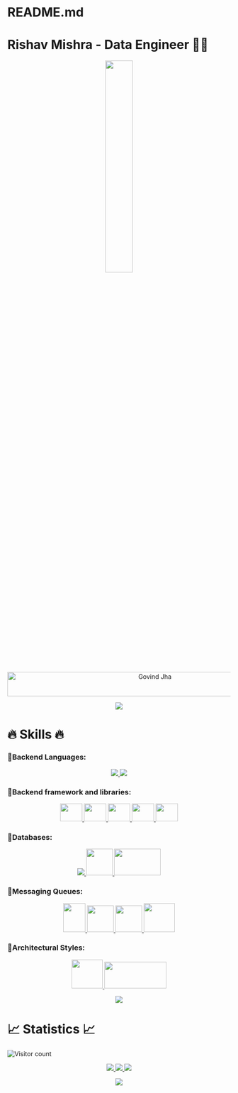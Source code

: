 # README.md
# Rishav Mishra - Data Engineer 👨‍💻

<p align="center">
  <img src="img.png" width="35%">
</p>

<div align="center">
  <img src="https://readme-typing-svg.herokuapp.com?font=Kaushan+Script&size=40&duration=3500&color=447FF7&background=FFFFFF00&center=true&vCenter=true&width=650&height=55&lines=Hey!+It's+Rishav+Kumar+%F0%9F%91%8B%F0%9F%8F%BB;I+am+a+Data+Engineer+%F0%9F%A7%91%F0%9F%8F%BB%E2%80%8D%F0%9F%92%BB;I+am+from+India+%F0%9F%87%AE%F0%9F%87%B3;I+have+3%2B+years+of+experience+%F0%9F%93%88;In+building+backend+infrastructures+%E2%9A%99%EF%B8%8F" alt="Govind Jha" width="650" height="55">
</div>

<p align="center">
  <img src="https://user-images.githubusercontent.com/73097560/115834477-dbab4500-a447-11eb-908a-139a6edaec5c.gif">
</p>

# 🔥 Skills 🔥

### 🔹Backend Languages:

<p align="center">
  <a href="https://www.java.com" target="_blank">
    <img src="https://img.icons8.com/color/48/000000/java-coffee-cup-logo.png"/>
  </a>
  <a href="https://developer.mozilla.org/en-US/docs/Web/JavaScript" target="_blank">
    <img src="https://img.icons8.com/color/48/000000/javascript.png"/>
  </a>
</p>

### 🔹Backend framework and libraries:

<p align="center">
  <a href="https://spring.io/projects/spring-framework" target="_blank">
    <img src="https://spring.io/images/projects/spring-framework-640ad1b04f7efa89e0f0f7353e6b5e02.svg?v=2" height=40 width=50 />
  </a>
  <a href="https://spring.io/projects/spring-boot" target="_blank">
    <img src="https://spring.io/images/projects/spring-boot-7f2e24fb962501672cc91ccd285ed2ba.svg" height=40 width=50 />
  </a>
  <a href="https://spring.io/projects/spring-data" target="_blank">
    <img src="https://spring.io/images/projects/spring-data-79cc203ed8c54191215a60f9e5dc638f.svg" height=40 width=50 />
  </a>
  <a href="https://spring.io/projects/spring-security" target="_blank">
    <img src="https://spring.io/images/projects/spring-security-b712a4cdb778e72eb28b8c55ec39dbd1.svg" height=40 width=50 />
  </a>
  <a href="https://spring.io/projects/spring-cloud" target="_blank">
    <img src="https://spring.io/images/projects/spring-cloud-81fe04ab129ab99da0e7c7115bb09920.svg" height=40 width=50 />
  </a>
</p>

### 🔹Databases:

<p align="center">
  <a href="https://www.mysql.com/" target="_blank">
    <img src="https://img.icons8.com/fluent/50/000000/mysql-logo.png"/>
  </a>
  <a href="https://www.mongodb.com/" target="_blank">
    <img src="https://img.icons8.com/color/452/mongodb.png" height=60 width=60 />
  </a>
  <a href="https://redis.com/" target="_blank">
    <img src="https://redis.com/wp-content/themes/wpx/assets/images/logo-redis.svg?auto=webp&quality=85,75&width=120" height=60 width=105 />
  </a>
</p>

### 🔹Messaging Queues:

<p align="center">
  <a href="https://kafka.apache.org" target="_blank">
    <img src="https://external-content.duckduckgo.com/iu/?u=https%3A%2F%2Fstawarczyk.pl%2Fwp-content%2Fuploads%2F2020%2F06%2Fkafka.png&f=1&nofb=1" height=65 width=50 />
  </a>
  <a href="https://cloud.google.com/pubsub/docs/overview" target="_blank">
    <img src="https://iconape.com/wp-content/png_logo_vector/google-cloud-pub-sub-logo.png" height=60 width=60 />
  </a>
  <a href="https://www.rabbitmq.com" target="_blank">
    <img src="https://cdn.iconscout.com/icon/free/png-256/rabbitmq-282296.png" height=60 width=60 />
  </a>
  <a href="https://aws.amazon.com/sqs/" target="_blank">
    <img src="https://cdn2.iconfinder.com/data/icons/amazon-aws-stencils/100/App_Services_copy_Amazon_SQS-512.png" height=65 width=70 />
  </a>
</p>

### 🔹Architectural Styles:

<p align="center">
  <a href="https://docs.microsoft.com/en-us/azure/architecture/best-practices/api-design" target="_blank">
    <img src="https://icon-library.com/images/rest-api-icon/rest-api-icon-8.jpg" height=65 width=70 />
  </a>
  <a href="https://grpc.io/" target="_blank">
    <img src="https://cncf-branding.netlify.app/img/projects/grpc/horizontal/white/grpc-horizontal-white.png" height=60 width=140 />
  </a>
</p>

<p align="center">
  <img src="https://user-images.githubusercontent.com/73097560/115834477-dbab4500-a447-11eb-908a-139a6edaec5c.gif">
</p>

# 📈 Statistics 📈

![Visitor count](https://komarev.com/ghpvc/?username=ergovind08&color=447ff7&label=Visitor+count)

<p align="center">
  <a href="https://github.com/ergovind08">
    <img src="https://github-readme-stats.vercel.app/api?username=ergovind08&show_icons=true&theme=github_dark&hide_border=true" />
    <img src="https://github-readme-streak-stats.herokuapp.com/?user=ergovind08&theme=github-dark-blue&hide_border=true" />
    <img src="https://activity-graph.herokuapp.com/graph?username=ergovind08&theme=react-dark" />
  </a>
</p>

<p align="center">
  <img src="https://user-images.githubusercontent.com/73097560/115834477-dbab4500-a447-11eb-908a-139a6edaec5c.gif">
</p>

</div>
